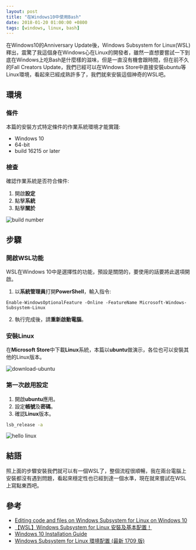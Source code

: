 ```yaml
---
layout: post
title: "在Windows10中使用Bash"
date: 2018-01-20 01:00:00 +0800
tags: [windows, linux, bash]
---
```


在Windows10的Anniversary Update後，Windows Subsystem for Linux(WSL)釋出，震驚了我這個身在Windows心在Linux的開發者，雖然一直想要嘗試一下到底在Windows上吃Bash是什麼樣的滋味，但是一直沒有機會跟時間，但在前不久的Fall Creators Update，我們已經可以在Windows Store中直接安裝ubuntu等Linux環境，看起來已經成熟許多了，我們就來安裝這個神奇的WSL吧。

<!-- more -->

## 環境

### 條件

本篇的安裝方式特定條件的作業系統環境才能實踐:

* Windows 10
* 64-bit
* build 16215 or later

### 檢查

確認作業系統是否符合條件:

1. 開啟**設定**
1. 點擊**系統**
1. 點擊**關於**

![build number](build-number.png)

## 步驟

### 開啟WSL功能

WSL在Windows 10中是選擇性的功能，預設是關閉的，要使用的話要將此選項開啟。

1. 以**系統管理員**打開**PowerShell**，輸入指令:

```shell
Enable-WindowsOptionalFeature -Online -FeatureName Microsoft-Windows-Subsystem-Linux
```

2. 執行完成後，請**重新啟動電腦**。

### 安裝Linux

在**Microsoft Store**中下載**Linux**系統，本篇以**ubuntu**做演示，各位也可以安裝其他的Linux版本。

![download-ubuntu](download-ubuntu.PNG)

### 第一次啟用設定

1. 開啟**ubuntu**應用。
2. 設定**帳號**及**密碼**。
3. 確認**Linux**版本。

```bash
lsb_release -a
```

![hello linux](hello-linux.PNG)

## 結語

照上面的步驟安裝我們就可以有一個WSL了，整個流程很順暢，我在兩台電腦上安裝都沒有遇到問題，看起來穩定性也已經到達一個水準，現在就來嘗試在WSL上寫點東西吧。

## 參考

* [Editing code and files on Windows Subsystem for Linux on Windows 10](https://youtu.be/XfRo63afjtM)
* [【WSL】Windows Subsystem for Linux 安裝及基本配置！](https://blogs.msdn.microsoft.com/microsoft_student_partners_in_taiwan/2017/10/03/wsltune/)
* [Windows 10 Installation Guide](https://docs.microsoft.com/en-us/windows/wsl/install-win10)
* [Windows Subsystem for Linux 環境配置 (最新 1709 版)](https://medium.com/hungys-blog/windows-subsystem-for-linux-configuration-caf2f47d0dfb)
